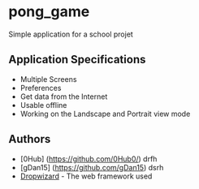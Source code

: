 # pong_game
Simple application for a school projet

## Application Specifications
* Multiple Screens
* Preferences
* Get data from the Internet
* Usable offline
* Working on the Landscape and Portrait view mode

## Authors
* [0Hub] (https://github.com/0Hub0/) drfh
* [gDan15] (https://github.com/gDan15) dsrh
* [Dropwizard](http://www.dropwizard.io/1.0.2/docs/) - The web framework used
